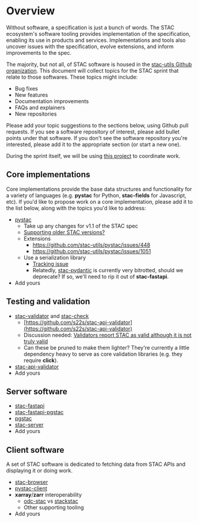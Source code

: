 # Overview

Without software, a specification is just a bunch of words.
The STAC ecosystem's software tooling provides implementation of the specification, enabling its use in products and services.
Implementations and tools also uncover issues with the specification, evolve extensions, and inform improvements to the spec.

The majority, but not all, of STAC software is housed in the [stac-utils Github organization](https://github.com/stac-utils).
This document will collect topics for the STAC sprint that relate to those softwares.
These topics might include:

- Bug fixes
- New features
- Documentation improvements
- FAQs and explainers
- New repositories

Please add your topic suggestions to the sections below, using Github pull requests.
If you see a software repository of interest, please add bullet points under that software.
If you don't see the software repository you're interested, please add it to the appropriate section (or start a new one).

During the sprint itself, we will be using [this project](https://github.com/orgs/stac-utils/projects/8/views/1) to coordinate work.

## Core implementations

Core implementations provide the base data structures and functionality for a variety of languages (e.g. **pystac** for Python, **stac-fields** for Javascript, etc).
If you'd like to propose work on a core implementation, please add it to the list below, along with the topics you'd like to address:

- [pystac](https://github.com/pystac)
  - Take up any changes for v1.1 of the STAC spec
  - [Supporting older STAC versions?](https://github.com/stac-utils/pystac/issues/441)
  - Extensions
    - <https://github.com/stac-utils/pystac/issues/448>
    - <https://github.com/stac-utils/pystac/issues/1051>
  - Use a serialization library
    - [Tracking issue](https://github.com/stac-utils/pystac/issues/1092)
    - Relatedly, [stac-pydantic](https://github.com/stac-utils/stac-pydantic) is currently very bitrotted, should we deprecate?
      If so, we'll need to rip it out of **stac-fastapi**.
- Add yours

## Testing and validation

- [stac-validator](https://github.com/stac-utils/stac-validator) and [stac-check](https://github.com/stac-utils/stac-check)
  - [https://github.com/s22s/stac-api-validator](https://github.com/s22s/stac-api-validator)
  - Discussion needed: [Validators report STAC as valid although it is not truly valid](https://github.com/radiantearth/stac-spec/discussions/1242)
  - Can these be pruned to make them lighter?
    They're currently a little dependency heavy to serve as core validation libraries (e.g. they require **click**).
- [stac-api-validator](https://github.com/stac-utils/stac-api-validator)
- Add yours

## Server software

- [stac-fastapi](https://github.com/stac-utils/stac-fastapi)
- [stac-fastapi-pgstac](https://github.com/stac-utils/stac-fastapi-pgstac)
- [pgstac](https://github.com/stac-utils/pgstac)
- [stac-server](https://github.com/stac-utils/stac-server)
- Add yours

## Client software

A set of STAC software is dedicated to fetching data from STAC APIs and displaying it or doing work.

- [stac-browser](https://github.com/radiantearth/stac-browser)
- [pystac-client](https://github.com/stac-utils/pystac-client)
- **xarray**/**zarr** interoperability
  - [odc-stac](https://github.com/opendatacube/odc-stac) vs [stackstac](https://github.com/gjoseph92/stackstac)
  - Other supporting tooling
- Add yours
